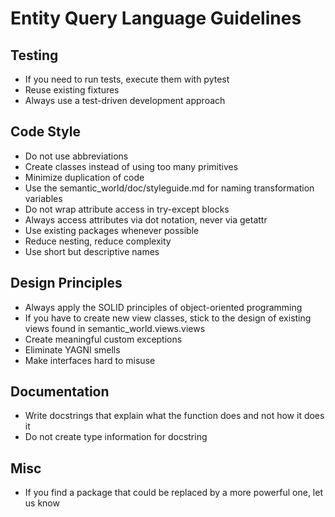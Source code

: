 # Entity Query Language Guidelines

## Testing
- If you need to run tests, execute them with pytest
- Reuse existing fixtures
- Always use a test-driven development approach

## Code Style
- Do not use abbreviations
- Create classes instead of using too many primitives
- Minimize duplication of code
- Use the semantic_world/doc/styleguide.md for naming transformation variables
- Do not wrap attribute access in try-except blocks
- Always access attributes via dot notation, never via getattr
- Use existing packages whenever possible
- Reduce nesting, reduce complexity
- Use short but descriptive names

## Design Principles
- Always apply the SOLID principles of object-oriented programming 
- If you have to create new view classes, stick to the design of existing views found in semantic_world.views.views
- Create meaningful custom exceptions
- Eliminate YAGNI smells
- Make interfaces hard to misuse

## Documentation
- Write docstrings that explain what the function does and not how it does it
- Do not create type information for docstring

## Misc
- If you find a package that could be replaced by a more powerful one, let us know